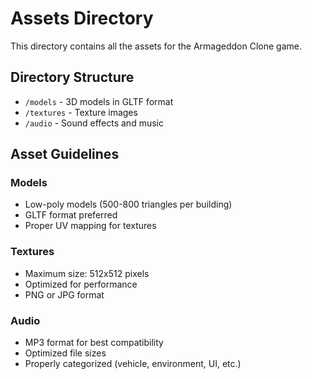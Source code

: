 # Assets Directory

This directory contains all the assets for the Armageddon Clone game.

## Directory Structure

- `/models` - 3D models in GLTF format
- `/textures` - Texture images
- `/audio` - Sound effects and music

## Asset Guidelines

### Models
- Low-poly models (500-800 triangles per building)
- GLTF format preferred
- Proper UV mapping for textures

### Textures
- Maximum size: 512x512 pixels
- Optimized for performance
- PNG or JPG format

### Audio
- MP3 format for best compatibility
- Optimized file sizes
- Properly categorized (vehicle, environment, UI, etc.) 